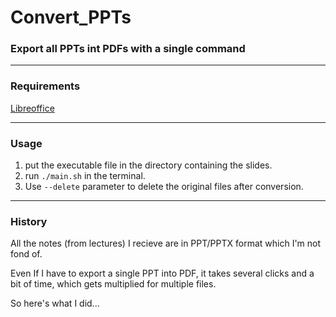 # Convert_PPTs

### Export all PPTs int PDFs with a single command
---
### Requirements

[Libreoffice](https://www.libreoffice.org/download/download-libreoffice/)

---

### Usage
1. put the executable file in the directory containing the slides.
2. run ```./main.sh``` in the terminal.
3. Use ```--delete``` parameter to delete the original files after conversion.


---

### History
All the notes (from lectures) I recieve are in PPT/PPTX format which I'm not fond of.

Even If I have to export a single PPT into PDF, it takes several clicks and a bit of time, which gets multiplied for multiple files.

So here's what I did...